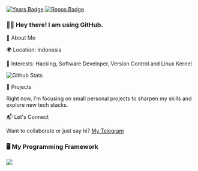 [![Years Badge](https://badges.pufler.dev/years/DX4GREY)](https://badges.pufler.dev)
[![Repos Badge](https://badges.pufler.dev/repos/DX4GREY)](https://badges.pufler.dev)

### 🙋‍♂️ Hey there! I am using GitHub.

🔧 About Me

🌍 Location: Indonesia

🎯 Interests: Hacking, Software Developer, Version Control and Linux Kernel

![Github Stats](https://github-readme-stats.vercel.app/api?username=DX4GREY&show_icons=true&count_private=true&hide_border=false&layout=compact&&theme=transparent)


🚀 Projects

Right now, I’m focusing on small personal projects to sharpen my skills and explore new tech stacks.

📬 Let's Connect

Want to collaborate or just say hi? [My Telegram](https://t.me/Dx4Grey)

### 🖥️ My Programming Framework
<img src="https://skillicons.dev/icons?i=androidstudio,arduino,bash,cloudflare,docker,fastapi,firebase,nodejs,python,javascript,c,cpp,java,mysql,flask,flutter,go,linux,ps,powershell,py,redis,regex,rust,sqlite,react,bootstrap,html,css,vscode,github,figma,git&perline=7"/>
